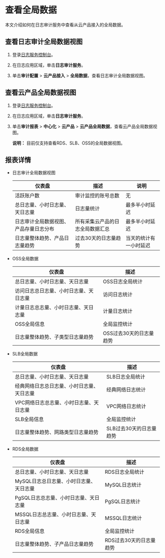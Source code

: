 # 查看全局数据

本文介绍如何在日志审计服务中查看从云产品接入的全局数据。

## 查看日志审计全局数据视图

1.  登录[日志服务控制台](https://sls.console.aliyun.com)。

2.  在日志应用区域，单击**日志审计服务**。

3.  单击**审计配置** \> **云产品接入** \> **全局数据**，查看日志审计全局数据视图。


## 查看云产品全局数据视图

1.  登录[日志服务控制台](https://sls.console.aliyun.com)。

2.  在日志应用区域，单击**日志审计服务**。

3.  单击**审计报表** \> **中心化** \> **云产品** \> **云产品全局数据**，查看云产品全局数据视图。

    **说明：** 目前仅支持查看RDS、SLB、OSS的全局数据视图。


## 报表详情

-   日志审计全局数据视图

    |仪表盘|描述|说明|
    |---|--|--|
    |活跃账户数|审计监控的账号总数|无|
    |总日志量、小时日志量、天日志量|日志量统计|最多半小时延迟|
    |日志审计全局数据视图、产品存量日志分布|所有采集云产品的日志全局数据汇总|最多半小时延迟|
    |日志量整体趋势、产品日志量趋势|过去30天的日志量趋势|当天的统计有一小时延迟|

-   OSS全局数据

    |仪表盘|描述|
    |---|--|
    |总日志量、小时日志量、天日志量|OSS日志全局统计|
    |访问日志总日志量、小时日志量、天日志量|访问日志统计|
    |计量日志总志量、小时日志量、天日志量|计量日志统计|
    |OSS全局信息|全局监控统计|
    |日志量整体趋势、子类型日志量趋势|OSS过去30天的日志量趋势|

-   SLB全局数据

    |仪表盘|描述|
    |---|--|
    |总日志量、小时日志量、天日志量|SLB日志全局统计|
    |经典网络日志总日志量、小时日志量、天日志量|经典网络日志统计|
    |VPC网络日志总志量、小时日志量、天日志量|VPC网络日志统计|
    |SLB全局信息|全局监控统计|
    |日志量整体趋势、网路类型日志量趋势|SLB过去30天的日志量趋势|

-   RDS全局数据

    |仪表盘|描述|
    |---|--|
    |总日志量、小时日志量、天日志量|RDS日志全局统计|
    |MySQL日志总日志量、小时日志量、天日志量|MySQL日志统计|
    |PgSQL日志总志量、小时日志量、天日志量|PgSQL日志统计|
    |MSSQL日志总志量、小时日志量、天日志量|MSSQL日志统计|
    |RDS全局信息|全局监控统计|
    |日志量整体趋势、子产品日志量趋势|RDS过去30天的日志量趋势|


